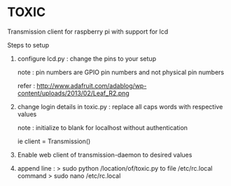 TOXIC
=====

Transmission client for raspberry pi with support for lcd

Steps to setup

1) configure lcd.py : change the pins to your setup 

   note  : pin numbers are GPIO pin numbers and not physical pin numbers 

   refer : <http://www.adafruit.com/adablog/wp-content/uploads/2013/02/Leaf_R2.png> 

 
2) change login details in toxic.py : replace all caps words with respective values 

   note  : initialize to blank for localhost without authentication 

	ie client = Transmission() 

  
3) Enable web client of transmission-daemon to desired values 

 
4) append line : > sudo python /location/of/toxic.py 
	to file /etc/rc.local 
	command > sudo nano /etc/rc.local 
